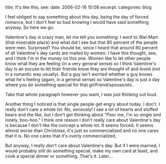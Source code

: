 title: It's like this, see:
date: 2006-02-16 10:08
excerpt: 
categories: blog

I feel obliged to say something about this day, being the day of forced romance, but I don't feel so bad knowing I would have said something anyway. So here we go:

Valentine's day is crazy man, let me tell you something: I went to Wal-Mart (that miserable place) and what did I see but that 80 percent of the people were men. Surprised? You should be, since I heard that around 80 percent of all Valentine's day cards are mailed by women. I have this thought, see, and I think I'm in the money on this one. Women like to let other people know what they are feeling (in a very general sense) so I think Valentine's day is an excuse to let their friends know they are thought of and loved (not in a romantic way usually). But a guy isn't worried whether a guy knows what he's feeling (again, in a general sense) so Valentine's day is just a day where you do something special for that girlfriend/spouse/etc.

Take that whole paragraph however you want, I was just thinking out loud.

Another thing I noticed is that single people get engry about today. I don't. I really don't care a whole lot. No, seriously! I see a lot of hearts and stuffed bears and the like, but I don't get thinking about "Poor me, I'm so single and lonely, boo-hoo." I think one reason I don't really care about Valentine's day is because I don't like the concept a whole lot. It seems forced. It seems almost worse than Christmas, it's just so commercialized and no one cares that it is. No one cares that it's overly commercialized.

But anyway, I really don't care about Valentine's day. But if I were married, I would probably still do something special, make my own card at least, and cook a special dinner or something. That's it. Later...